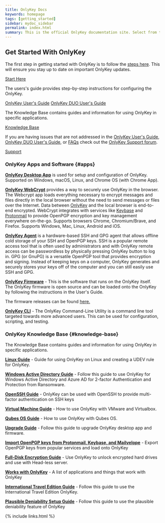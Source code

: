 ```yaml
---
title: OnlyKey Docs
keywords: homepage
tags: [getting_started]
sidebar: mydoc_sidebar
permalink: index.html
summary: This is the official OnlyKey documentation site. Select from the topics shown below or from the left sidebar.
---
```


## Get Started With OnlyKey

<div class="row">
         <div class="col-md-3 col-sm-6">
             <div class="panel panel-default text-center">
                 <div class="panel-heading">
                     <span class="fa-stack fa-5x">
                           <i class="fa fa-circle fa-stack-2x text-primary"></i>
                           <i class="fa fa-sign-in fa-stack-1x fa-inverse"></i>
                     </span>
                 </div>
                 <div class="panel-body">
                     <p>The first step in getting started with OnlyKey is to follow the <a href="https://onlykey.io/start">steps here</a>. This will ensure you stay up to date on important OnlyKey updates.</p>
                     <a href="https://onlykey.io/start" class="btn btn-primary">Start Here</a>
                 </div>
             </div>
         </div>
         <div class="col-md-3 col-sm-6">
             <div class="panel panel-default text-center">
                 <div class="panel-heading">
                     <span class="fa-stack fa-5x">
                           <i class="fa fa-circle fa-stack-2x text-primary"></i>
                           <i class="fa fa-book fa-stack-1x fa-inverse"></i>
                     </span>
                 </div>
                 <div class="panel-body">
                     <p>The users's guide provides step-by-step instructions for configuring the OnlyKey.</p>
                     <a href="https://docs.crp.to/usersguide.html" class="btn btn-primary">OnlyKey User's Guide</a>
                     <a href="https://docs.crp.to/usersguide.html" class="btn btn-primary">OnlyKey DUO User's Guide</a>
                 </div>
             </div>
         </div>
         <div class="col-md-3 col-sm-6">
             <div class="panel panel-default text-center">
                 <div class="panel-heading">
                     <span class="fa-stack fa-5x">
                           <i class="fa fa-circle fa-stack-2x text-primary"></i>
                           <i class="fa fa-database fa-stack-1x fa-inverse"></i>
                     </span>
                 </div>
                 <div class="panel-body">
                     <p>The Knowledge Base contains guides and information for using OnlyKey in specific applications.</p>
                     <a href="#knowledge-base" class="btn btn-primary">Knowledge Base</a>
                 </div>
             </div>
         </div>
         <div class="col-md-3 col-sm-6">
             <div class="panel panel-default text-center">
                 <div class="panel-heading">
                     <span class="fa-stack fa-5x">
                           <i class="fa fa-circle fa-stack-2x text-primary"></i>
                           <i class="fa fa-support fa-stack-1x fa-inverse"></i>
                     </span>
                 </div>
                 <div class="panel-body">
                     <p>If you are having issues that are not addressed in the <a href="https://docs.crp.to/usersguide.html">OnlyKey User's Guide</a>, <a href="https://docs.crp.to/duousersguide.html">OnlyKey DUO User's Guide</a>, or <a href="https://docs.crp.to/faq.html">FAQs</a> check out the <a href="https://forum.onlykey.io">OnlyKey Support forum</a>.</p>
                     <a href="https://forum.onlykey.io" class="btn btn-primary">Support</a>
                 </div>
             </div>
         </div>
</div>

### OnlyKey Apps and Software {#apps}

**[OnlyKey Desktop App](https://docs.crp.to/app.html)** is used for setup and configuration of OnlyKey. Supported on Windows, macOS, Linux, and Chrome OS (with Chrome App).

**[OnlyKey WebCrypt](https://docs.crp.to/webcrypt.html)** provides a way to securely use OnlyKey in the browser. The Webcrypt app loads everything necessary to encrypt messages and files directly in the local browser without the need to send messages or files over the Internet. Data between [OnlyKey](https://onlykey.io) and the local browser is end-to-end encrypted. WebCrypt integrates with services like [Keybase](https://keybase.io/) and [Protonmail](https://protonmail.com) to provide OpenPGP encryption and key management everywhere on-the-go. Supports browsers Chrome, Chromium/Brave, and Firefox. Supports Windows, Mac, Linux, Android and iOS.

**[OnlyKey Agent](https://docs.crp.to/onlykey-agent.html)** is a hardware-based SSH and GPG agent that allows offline cold storage of your SSH and OpenPGP keys. SSH is a popular remote access tool that is often used by administrators and with OnlyKey remote access can be passwordless by physically pressing OnlyKey button to log in. GPG (or GnuPG) is a versatile OpenPGP tool that provides encryption and signing. Instead of keeping keys on a computer, OnlyKey generates and securely stores your keys off of the computer and you can still easily use SSH and GPG.

**[OnlyKey Firmware](https://docs.crp.to/firmware.html)** - This is the software that runs on the OnlyKey itself. The OnlyKey firmware is open source and can be loaded onto the OnlyKey by following the instructions in the User's Guide.

The firmware releases can be found [here.](https://github.com/trustcrypto/OnlyKey-Firmware/releases)

**[OnlyKey CLI](https://docs.crp.to/command-line.html)** - The OnlyKey Command-Line Utility is a command line tool targeted towards more advanced users. This can be used for configuration, scripting, and testing.

### OnlyKey Knowledge Base {#knowledge-base}

The Knowledge Base contains guides and information for using OnlyKey in specific applications.

**[Linux Guide](https://docs.crp.to/linux.html)** - Guide for using OnlyKey on Linux and creating a UDEV rule for OnlyKey.

**[Windows Active Directory Guide](https://docs.crp.to/activedirectory.html)** - Follow this guide to use OnlyKey for Windows Active Directory and Azure AD for 2-factor Authentication and Protection from Ransomware.

**[OpenSSH Guide](https://docs.crp.to/openssh.html)** -  OnlyKey can be used with OpenSSH to provide multi-factor authentication on SSH keys

**[Virtual Machine Guide](https://docs.crp.to/virtualmachines.html)** - How to use OnlyKey with VMware and Virtualbox.

**[Qubes OS Guide](https://docs.crp.to/qubes.html)** - How to use OnlyKey with Qubes OS.

**[Upgrade Guide](https://docs.crp.to/upgradeguide.html)** - Follow this guide to upgrade OnlyKey desktop app and firmware.

**[Import OpenPGP keys from Protonmail, Keybase, and Mailvelope](https://docs.crp.to/importpgp.html)** - Export OpenPGP keys from popular services and load onto OnlyKey

**[Full-Disk Encryption Guide](https://docs.crp.to/full-disk-encryption.html)** - Use OnlyKey to unlock encrypted hard drives and use with Head-less server.

**[Works with OnlyKey](https://docs.crp.to/workswithonlykey.html)** - A list of applications and things that work with OnlyKey

**[International Travel Edition Guide](https://docs.crp.to/ite.html)** - Follow this guide to use the International Travel Edition OnlyKey.

**[Plausible Deniability Setup Guide](https://docs.crp.to/pdguide.html)** - Follow this guide to use the plausible deniability feature of OnlyKey

{% include links.html %}
